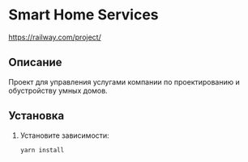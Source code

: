 # Smart Home Services
https://railway.com/project/

## Описание
Проект для управления услугами компании по проектированию и обустройству умных домов.

## Установка
1. Установите зависимости:
   ```bash
   yarn install
